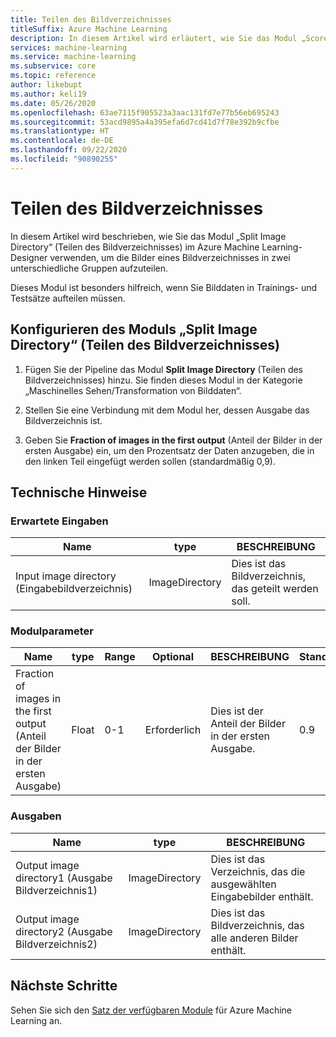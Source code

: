 ```yaml
---
title: Teilen des Bildverzeichnisses
titleSuffix: Azure Machine Learning
description: In diesem Artikel wird erläutert, wie Sie das Modul „Score Image Model“ (Bildmodell bewerten) in Azure Machine Learning zum Generieren von Vorhersagen mit einem trainierten Bildmodells verwenden.
services: machine-learning
ms.service: machine-learning
ms.subservice: core
ms.topic: reference
author: likebupt
ms.author: keli19
ms.date: 05/26/2020
ms.openlocfilehash: 63ae7115f905523a3aac131fd7e77b56eb695243
ms.sourcegitcommit: 53acd9895a4a395efa6d7cd41d7f78e392b9cfbe
ms.translationtype: HT
ms.contentlocale: de-DE
ms.lasthandoff: 09/22/2020
ms.locfileid: "90890255"
---
```

# <a name="split-image-directory"></a>Teilen des Bildverzeichnisses

In diesem Artikel wird beschrieben, wie Sie das Modul „Split Image Directory“ (Teilen des Bildverzeichnisses) im Azure Machine Learning-Designer verwenden, um die Bilder eines Bildverzeichnisses in zwei unterschiedliche Gruppen aufzuteilen.

Dieses Modul ist besonders hilfreich, wenn Sie Bilddaten in Trainings- und Testsätze aufteilen müssen. 

## <a name="how-to-configure-split-image-directory"></a>Konfigurieren des Moduls „Split Image Directory“ (Teilen des Bildverzeichnisses)

1. Fügen Sie der Pipeline das Modul **Split Image Directory** (Teilen des Bildverzeichnisses) hinzu. Sie finden dieses Modul in der Kategorie „Maschinelles Sehen/Transformation von Bilddaten“.

2. Stellen Sie eine Verbindung mit dem Modul her, dessen Ausgabe das Bildverzeichnis ist.

3. Geben Sie **Fraction of images in the first output** (Anteil der Bilder in der ersten Ausgabe) ein, um den Prozentsatz der Daten anzugeben, die in den linken Teil eingefügt werden sollen (standardmäßig 0,9).


## <a name="technical-notes"></a>Technische Hinweise

### <a name="expected-inputs"></a>Erwartete Eingaben

| Name                  | type           | BESCHREIBUNG              |
| --------------------- | -------------- | ------------------------ |
| Input image directory (Eingabebildverzeichnis) | ImageDirectory | Dies ist das Bildverzeichnis, das geteilt werden soll. |

### <a name="module-parameters"></a>Modulparameter

| Name                                   | type  | Range | Optional | BESCHREIBUNG                            | Standard |
| -------------------------------------- | ----- | ----- | -------- | -------------------------------------- | ------- |
| Fraction of images in the first output (Anteil der Bilder in der ersten Ausgabe) | Float | 0-1   | Erforderlich | Dies ist der Anteil der Bilder in der ersten Ausgabe. | 0.9     |

### <a name="outputs"></a>Ausgaben

| Name                    | type           | BESCHREIBUNG                              |
| ----------------------- | -------------- | ---------------------------------------- |
| Output image directory1 (Ausgabe Bildverzeichnis1) | ImageDirectory | Dies ist das Verzeichnis, das die ausgewählten Eingabebilder enthält. |
| Output image directory2 (Ausgabe Bildverzeichnis2) | ImageDirectory | Dies ist das Bildverzeichnis, das alle anderen Bilder enthält. |

## <a name="next-steps"></a>Nächste Schritte

Sehen Sie sich den [Satz der verfügbaren Module](module-reference.md) für Azure Machine Learning an. 

